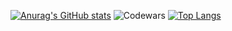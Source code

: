 [![Anurag's GitHub stats](https://github-readme-stats.vercel.app/api?username=Dacops&theme=merko)](https://github.com/anuraghazra/github-readme-stats)
![Codewars](https://github.r2v.ch/codewars?user=Dacops)
[![Top Langs](https://github-readme-stats.vercel.app/api/top-langs/?username=Dacops&&theme=onedark)](https://github.com/anuraghazra/github-readme-stats)


